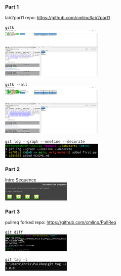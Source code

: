 ### Part 1
lab2part1 repo: https://github.com/cmlino/lab2part1

`gitk` <br /> 
<img width="300" height="150" alt="portfolio_view" src=gitk.PNG>

 `gitk --all` <br /> 
<img width="300" height="150" alt="portfolio_view" src=gitk_all.PNG>

`git log --graph --oneline --decorate`<br /> 
<img width="300" alt="portfolio_view" src=git_log.PNG>

### Part 2
Intro Sequence <br /> 
<img width="200" alt="portfolio_view" src=intro_sequence.PNG>

### Part 3
pullreq forked repo: https://github.com/cmlino/PullReq

`git diff` <br /> 
<img width="200" alt="portfolio_view" src=gitdiff.PNG>

`git tag -l` <br /> 
<img width="200" alt="portfolio_view" src=git_tag.PNG>
